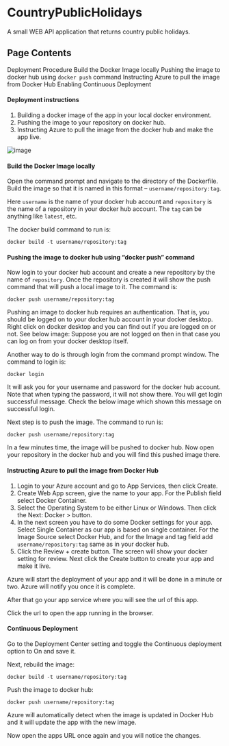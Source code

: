 # CountryPublicHolidays

A small WEB API application that returns country public holidays.

## Page Contents
Deployment Procedure
Build the Docker Image locally
Pushing the image to docker hub using ```docker push``` command
Instructing Azure to pull the image from Docker Hub
Enabling Continuous Deployment 

#### Deployment instructions

1. Building a docker image of the app in your local docker environment.
2. Pushing the image to your repository on docker hub.
3. Instructing Azure to pull the image from the docker hub and make the app live.

![image](https://user-images.githubusercontent.com/46068169/172868857-921e16c8-e83f-4f54-9a08-2f97f437ad49.png)

#### Build the Docker Image locally

Open the command prompt and navigate to the directory of the Dockerfile. Build the image so that it is named in this format – ```username/repository:tag```.

Here ```username``` is the name of your docker hub account and ```repository``` is the name of a repository in your docker hub account. The ```tag``` can be anything like ```latest```, etc.

The docker build command to run is:

```docker build -t username/repository:tag```

#### Pushing the image to docker hub using “docker push” command

Now login to your docker hub account and create a new repository by the name of ```repository```. Once the repository is created it will show the push command that will push a local image to it. 
The command is:
	
```docker push username/repository:tag```

Pushing an image to docker hub requires an authentication. That is, you should be logged on to your docker hub account in your docker desktop. Right click on docker desktop and you can find out if you are logged on or not. See below image:
Suppose you are not logged on then in that case you can log on from your docker desktop itself.

Another way to do is through login from the command prompt window. The command to login is:

```docker login```

It will ask you for your username and password for the docker hub account. Note that when typing the password, it will not show there. You will get login successful message. Check the below image which shown this message on successful login.

Next step is to push the image. The command to run is:

```docker push username/repository:tag```

In a few minutes time, the image will be pushed to docker hub. Now open your repository in the docker hub and you will find this pushed image there.

#### Instructing Azure to pull the image from Docker Hub

1. Login to your Azure account and go to App Services, then click Create.
2. Create Web App screen, give the name to your app. For the Publish field select Docker Container.
3. Select the Operating System to be either Linux or Windows. Then click the Next: Docker > button.
4. In the next screen you have to do some Docker settings for your app. Select Single Container as our app is based on single container. For the Image Source select Docker Hub, and for the Image and tag field add ```username/repository:tag``` same as in your docker hub.
5. Click the Review + create button. The screen will show your docker setting for review. Next click the Create button to create your app and make it live.

Azure will start the deployment of your app and it will be done in a minute or two. Azure will notify you once it is complete.

After that go your app service where you will see the url of this app.

Click the url to open the app running in the browser.

#### Continuous Deployment

Go to the Deployment Center setting and toggle the Continuous deployment option to On and save it.

Next, rebuild the image:

```docker build -t username/repository:tag```

Push the image to docker hub:
	
```docker push username/repository:tag```

Azure will automatically detect when the image is updated in Docker Hub and it will update the app with the new image.

Now open the apps URL once again and you will notice the changes.


